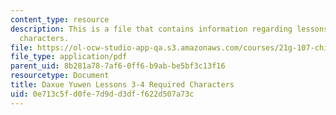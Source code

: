 ```yaml
---
content_type: resource
description: This is a file that contains information regarding lessons 3-4 required
  characters.
file: https://ol-ocw-studio-app-qa.s3.amazonaws.com/courses/21g-107-chinese-i-streamlined-fall-2014/0e713c5fd0fe7d9dd3dff622d507a73c_MIT21G_107F14_L3and4Req.pdf
file_type: application/pdf
parent_uid: 8b281a78-7af6-0ff6-b9ab-be5bf3c13f16
resourcetype: Document
title: Daxue Yuwen Lessons 3-4 Required Characters
uid: 0e713c5f-d0fe-7d9d-d3df-f622d507a73c
---
```


